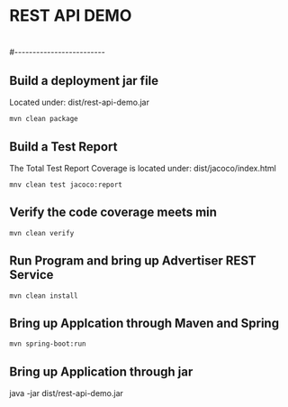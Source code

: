 # 
# REST API DEMO
#
#-------------------------


## Build a deployment jar file
Located under: dist/rest-api-demo.jar
```
mvn clean package
```

## Build a Test Report
The Total Test Report Coverage is located under: dist/jacoco/index.html
```
mnv clean test jacoco:report
```

## Verify the code coverage meets min 
```
mvn clean verify
```

## Run Program and bring up Advertiser REST Service
```
mvn clean install
```


## Bring up Applcation through Maven and Spring
```
mvn spring-boot:run
```

## Bring up Application through jar
java -jar dist/rest-api-demo.jar 

